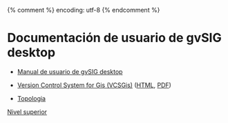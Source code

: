 {% comment %} encoding: utf-8 {% endcomment %}

# Documentación de usuario de gvSIG desktop

* [Manual de usuario de gvSIG desktop](manual_de_usuario/index.md)

* [Version Control System for Gis (VCSGis)](vcsgis/index.md) ([HTML](vcsgis/VCSGis_Documentacion_de_usuario-es.md), [PDF](https://raw.githubusercontent.com/gvSIGAssociation/gvsig-desktop-docs/master/vcsgis/pdfs/gvSIG%20desktop%2C%20Version%20Control%20System%20for%20Gis%20(VCSGis)%20(v1.0.4-es).pdf))

* [Topologia](topologia/index.md)

[Nivel superior](../index.md)
